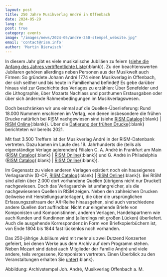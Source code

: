 ```yaml
---
layout: post
title: 250 Jahre Musikverlag André in Offenbach
date: 2024-05-29
lang: de
post: true
category: events
image: "/images/news/2024-05/andre-250-stempel_website.jpg"
email: 'contact@rism.info'
author: 'Martin Bierwisch'
---
```


In diesem Jahr gibt es viele musikalische Jubiläen zu feiern ([siehe die Anfang des Jahres veröffentlichte Liste](/musical_anniversaries/2024/01/11/musical-anniversaries-in-2024.html){:blank}). Zu den beachtenswerten Jubilaren gehören allerdings neben Personen aus der Musikwelt auch Firmen: So gründete Johann André 1774 einen Musikverlag in Offenbach, der sich seither und bis heute in Familienhand befindet! Es gebe darüber hinaus viel zur Geschichte des Verlages zu erzählen: Über Senefelder und die Lithographie, über Mozarts Nachlass und posthumen Erstausgaben oder über sich ändernde Rahmenbedingungen im Musikverlagswesen. 

Doch beschränken wir uns einmal auf die Quellen-Überlieferung: Rund 18.000 Nummern erschienen im Verlag, von denen insbesondere die frühen Drucke natürlich bei RISM nachgewiesen sind (siehe [RISM Catalog](https://opac.rism.info/search?View=rism&id=ks40000344){:blank} \| [RISM Online](https://rism.online/institutions/40000344){:blank}). Über die [Datierung der frühen Drucke](/new_at_rism/2021/10/25/andre-printed-editions-plate-numbers-to-1400.html){:blank} berichteten wir bereits 2021. 

Mit fast 3.500 Treffern ist der Musikverlag André in der RISM-Datenbank vertreten. Dazu kamen im Laufe des 19. Jahrhunderts die (teils als eigenständige Verlage agierenden) Filialen C. A. André in Frankfurt am Main ([RISM Catalog](https://opac.rism.info/search?View=rism&id=ks51000073){:blank} \| [RISM Online](https://rism.online/institutions/51000073){:blank}) und G. André in Philadelphia ([RISM Catalog](https://opac.rism.info/search?View=rism&id=ks30081052){:blank} \| [RISM Online](https://rism.online/institutions/30081052){:blank}). 

Im Gegensatz zu vielen anderen Verlagen existiert noch ein hauseigenes Verlagsarchiv (D-OF, [RISM Catalog](https://opac.rism.info/search?View=rism&id=ks30000954){:blank} \| [RISM Online](https://rism.online/institutions/30000954){:blank}). Bei RISM sind allein über 2.000 dort vorhandene Quellen (übrigens nicht nur Drucke!) nachgewiesen. Doch das Verlagsarchiv ist umfangreicher, als die nachgewiesenen Quellen in RISM zeigen. Neben den zahlreichen Drucken (teilweise mit Herstellungsunterlagen), die über die ursprünglichen Erfassungszeitraum der A/I-Reihe hinausgehen, sind auch verschiedene andere Quellen dort auffindbar. Nicht nur eingehende Briefe von Komponisten und Komponistinnen, anderen Verlagen, Handelspartnern wie auch Kunden und Kundinnen sind (allerdings mit großen Lücken) überliefert. Auch die ausgehende Korrespondenz in Form von Briefkopierbüchern ist, von Ende 1804 bis 1844 fast lückenlos noch vorhanden.

Das 250-jährige Jubiläum wird mit mehr als zwei Dutzend Konzerten gefeiert, bei denen Werke aus dem Archiv auf dem Programm stehen. Neben Mozart sind dabei auch Mitglieder der Familie André und viele andere, teils vergessene, Komponisten vertreten. Einen Überblick zu den Veranstaltungen erhalten Sie [unter](https://andre250.de/){:blank}.

Abbildung: Archivstempel Joh. André, Musikverlag Offenbach a. M.
